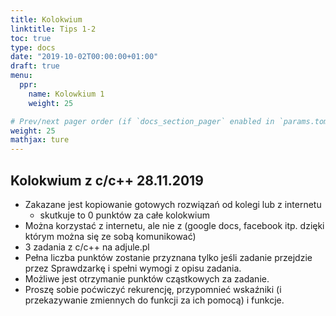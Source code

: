 ```yaml
---
title: Kolokwium
linktitle: Tips 1-2
toc: true
type: docs
date: "2019-10-02T00:00:00+01:00"
draft: true
menu:
  ppr:
    name: Kolowkium 1
    weight: 25

# Prev/next pager order (if `docs_section_pager` enabled in `params.toml`)
weight: 25
mathjax: ture
---
```


## Kolokwium z c/c++ 28.11.2019
* Zakazane jest kopiowanie gotowych rozwiązań od kolegi lub z internetu
   * skutkuje to 0 punktów za całe kolokwium
* Można korzystać z internetu, ale nie z (google docs, facebook itp. dzięki którym można się ze sobą komunikować)
* 3 zadania z c/c++ na adjule.pl
* Pełna liczba punktów zostanie przyznana tylko jeśli zadanie przejdzie przez Sprawdzarkę i spełni wymogi z opisu zadania.
* Możliwe jest otrzymanie punktów cząstkowych za zadanie.
* Proszę sobie poćwiczyć rekurencję, przypomnieć wskaźniki (i przekazywanie zmiennych do funkcji za ich pomocą) i funkcje.

